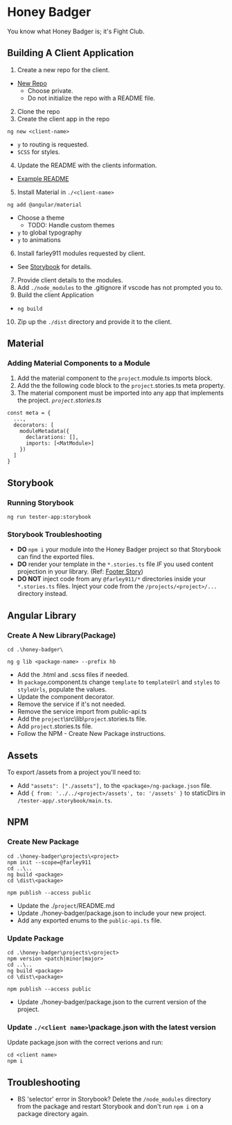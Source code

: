 # Honey Badger
You know what Honey Badger is; it's Fight Club.

## Building A Client Application
1. Create a new repo for the client.
  * [New Repo](https://github.com/new)
    * Choose private.
    * Do not initialize the repo with a README file.
2. Clone the repo
3. Create the client app in the repo
  ```
  ng new <client-name>
  ```
  * `y` to routing is requested.
  * `SCSS` for styles.    
4. Update the README with the clients information.
  * [Example README](https://github.com/farley911/honey-badger/wiki/Client-App-README-Example)
5. Install Material in `./<client-name>`
```
ng add @angular/material
```
  * Choose a theme
    * TODO: Handle custom themes
  * `y` to global typography
  * `y` to animations
6. Install farley911 modules requested by client.
  * See [Storybook](http://localhost:6006/) for details.
7. Provide client details to the modules.
8. Add `./node_modules` to the .gitignore if vscode has not prompted you to.
9. Build the client Application
  * `ng build`
10. Zip up the `./dist` directory and provide it to the client.


## Material
### Adding Material Components to a Module
1. Add the material component to the `project`.module.ts imports block.
1. Add the the following code block to the `project`.stories.ts meta property.
1. The material component must be imported into any app that implements the project.
_`project`.stories.ts_
```
const meta = {
  ...,
  decorators: [
    moduleMetadata({
      declarations: [],
      imports: [<MatModule>]
    })
  ]
}
```

## Storybook
### Running Storybook
```
ng run tester-app:storybook
```
### Storybook Troubleshooting
* **DO** `npm i` your module into the Honey Badger project so that Storybook can find the exported files.
* **DO** render your template in the `*.stories.ts` file _IF_ you used content projection in your library. (Ref: [Footer Story](https://github.com/farley911/honey-badger/blob/main/projects/footer/src/lib/footer.stories.ts))
* **DO NOT** inject code from any `@farley911/*` directories inside your `*.stories.ts` files. Inject your code from the `/projects/<project>/...` directory instead.

## Angular Library
### Create A New Library(Package)
```
cd .\honey-badger\
```
```
ng g lib <package-name> --prefix hb
```
* Add the .html and .scss files if needed.
* In `package`.component.ts change `template` to `templateUrl` and `styles` to `styleUrls`, populate the values.
* Update the component decorator.
* Remove the service if it's not needed.
* Remove the service import from public-api.ts
* Add the `project`\src\lib\\`project`.stories.ts file.
* Add `project`.stories.ts file.
* Follow the NPM - Create New Package instructions.

## Assets
To export /assets from a project you'll need to: 

* Add `"assets": ["./assets"],` to the `<package>/ng-package.json` file.
* Add `{ from: '../../<project>/assets', to: '/assets' }` to staticDirs in `/tester-app/.storybook/main.ts`.

## NPM
### Create New Package
```
cd .\honey-badger\projects\<project>
npm init --scope=@farley911
cd ..\..
ng build <package>
cd \dist\<package>
```
```
npm publish --access public
```
* Update the ./`project`/README.md
* Update ./honey-badger/package.json to include your new project.
* Add any exported enums to the `public-api.ts` file.

### Update Package
```
cd .\honey-badger\projects\<project>
npm version <patch|minor|major>
cd ..\..
ng build <package>
cd \dist\<package>
```
```
npm publish --access public
```
* Update ./honey-badger/package.json to the current version of the project.

### Update `./<client name>`\package.json with the latest version
Update package.json with the correct verions and run:
```
cd <client name>
npm i
```

## Troubleshooting
* BS 'selector' error in Storybook? Delete the `/node_modules` directory from the package and restart Storybook and don't run `npm i` on a package directory again.